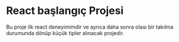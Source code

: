 # React başlangıç Projesi
Bu proje ilk react deneyimimdir ve ayrıca daha sonra olası bir takılma durumunda dönüp küçük tipler alınacak projedir. 